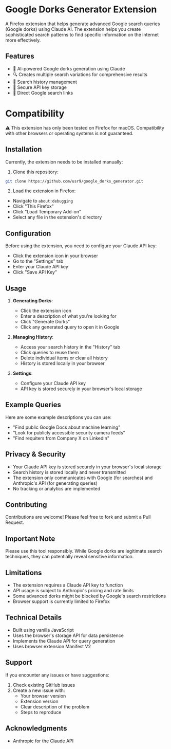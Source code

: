 # Google Dorks Generator Extension

A Firefox extension that helps generate advanced Google search queries (Google dorks) using Claude AI. The extension helps you create sophisticated search patterns to find specific information on the internet more effectively.

## Features

- 🤖 AI-powered Google dorks generation using Claude
- 🔍 Creates multiple search variations for comprehensive results
- 📝 Search history management
- 🔐 Secure API key storage
- 🔄 Direct Google search links

# Compatibility
⚠️ This extension has only been tested on Firefox for macOS. Compatibility with other browsers or operating systems is not guaranteed.

## Installation

Currently, the extension needs to be installed manually:

1. Clone this repository:
```bash
git clone https://github.com/usr9/google_dorks_generator.git
```

2. Load the extension in Firefox:

- Navigate to `about:debugging`
- Click "This Firefox"
- Click "Load Temporary Add-on"
- Select any file in the extension's directory


## Configuration

Before using the extension, you need to configure your Claude API key:

- Click the extension icon in your browser
- Go to the "Settings" tab
- Enter your Claude API key
- Click "Save API Key"

## Usage

1. **Generating Dorks**:
   - Click the extension icon
   - Enter a description of what you're looking for
   - Click "Generate Dorks"
   - Click any generated query to open it in Google

2. **Managing History**:
   - Access your search history in the "History" tab
   - Click queries to reuse them
   - Delete individual items or clear all history
   - History is stored locally in your browser

3. **Settings**:
   - Configure your Claude API key
   - API key is stored securely in your browser's local storage

## Example Queries

Here are some example descriptions you can use:

- "Find public Google Docs about machine learning"
- "Look for publicly accessible security camera feeds"
- "Find requiters from Company X on LinkedIn"

## Privacy & Security

- Your Claude API key is stored securely in your browser's local storage
- Search history is stored locally and never transmitted
- The extension only communicates with Google (for searches) and Anthropic's API (for generating queries)
- No tracking or analytics are implemented

## Contributing

Contributions are welcome! Please feel free to fork and submit a Pull Request.


## Important Note

Please use this tool responsibly. While Google dorks are legitimate search techniques, they can potentially reveal sensitive information.

## Limitations

- The extension requires a Claude API key to function
- API usage is subject to Anthropic's pricing and rate limits
- Some advanced dorks might be blocked by Google's search restrictions
- Browser support is currently limited to Firefox

## Technical Details

- Built using vanilla JavaScript
- Uses the browser's storage API for data persistence
- Implements the Claude API for query generation
- Uses browser extension Manifest V2

## Support

If you encounter any issues or have suggestions:

1. Check existing GitHub issues
2. Create a new issue with:
   - Your browser version
   - Extension version
   - Clear description of the problem
   - Steps to reproduce

## Acknowledgments

- Anthropic for the Claude API